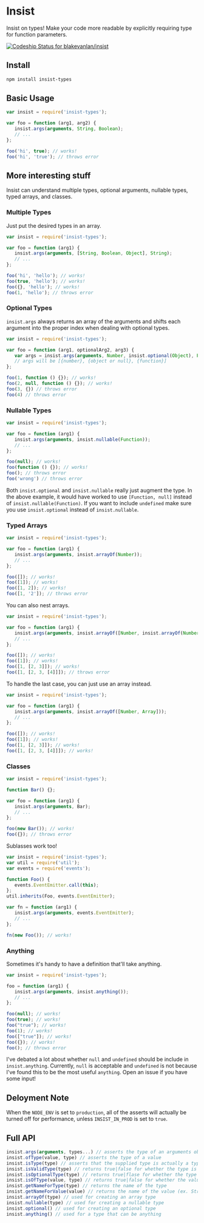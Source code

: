 # Insist
Insist on types! Make your code more readable by explicitly requiring type for function parameters.

[ ![Codeship Status for blakevanlan/insist](https://codeship.com/projects/4aa39aa0-e875-0132-01bd-0e94167ad564/status?branch=master)](https://codeship.com/projects/82814)

## Install
```bash
npm install insist-types
```

## Basic Usage
```javascript
var insist = require('insist-types');

var foo = function (arg1, arg2) {
   insist.args(arguments, String, Boolean);
   // ...
};

foo('hi', true); // works!
foo('hi', 'true'); // throws error
```

## More interesting stuff
Insist can understand multiple types, optional arguments, nullable types, typed arrays, and classes.

### Multiple Types
Just put the desired types in an array.
```javascript
var insist = require('insist-types');

var foo = function (arg1) {
   insist.args(arguments, [String, Boolean, Object], String);
   // ...
};

foo('hi', 'hello'); // works!
foo(true, 'hello'); // works!
foo({}, 'hello'); // works!
foo(1, 'hello'); // throws error
```

### Optional Types
`insist.args` always returns an array of the arguments and shifts each argument into the proper
index when dealing with optional types.
```javascript
var insist = require('insist-types');

var foo = function (arg1, optionalArg2, arg3) {
   var args = insist.args(arguments, Number, insist.optional(Object), Function);
   // args will be [{number}, {object or null}, {function}]
};

foo(1, function () {}); // works!
foo(2, null, function () {}); // works!
foo(3, {}) // throws error
foo(4) // throws error
```

### Nullable Types
```javascript
var insist = require('insist-types');

var foo = function (arg1) {
   insist.args(arguments, insist.nullable(Function));
   // ...
};

foo(null); // works!
foo(function () {}); // works!
foo(); // throws error
foo('wrong') // throws error
```
Both `insist.optional` and `insist.nullable` really just augment the type. In the above example, it would have worked to use `[Function, null]` instead of `insist.nullable(Function)`. If you want to include `undefined` make sure you use `insist.optional` instead of `insist.nullable`.

### Typed Arrays
```javascript
var insist = require('insist-types');

var foo = function (arg1) {
   insist.args(arguments, insist.arrayOf(Number));
   // ...
};

foo([]); // works!
foo([1]); // works!
foo([1, 2]); // works!
foo([1, '2']); // throws error
```
You can also nest arrays.
```javascript
var insist = require('insist-types');

var foo = function (arg1) {
   insist.args(arguments, insist.arrayOf([Number, insist.arrayOf(Number)));
   // ...
};

foo([]); // works!
foo([1]); // works!
foo([1, [2, 3]]); // works!
foo([1, [2, 3, [4]]]); // throws error
```
To handle the last case, you can just use an array instead.
```javascript
var insist = require('insist-types');

var foo = function (arg1) {
   insist.args(arguments, insist.arrayOf([Number, Array]));
   // ...
};

foo([]); // works!
foo([1]); // works!
foo([1, [2, 3]]); // works!
foo([1, [2, 3, [4]]]); // works!
```

### Classes
```javascript
var insist = require('insist-types');

function Bar() {};

var foo = function (arg1) {
   insist.args(arguments, Bar);
   // ...
};

foo(new Bar()); // works!
foo({}); // throws error
```
Sublasses work too!
```javascript
var insist = require('insist-types');
var util = require('util');
var events = require('events');

function Foo() {
   events.EventEmitter.call(this);
};
util.inherits(Foo, events.EventEmitter);

var fn = function (arg1) {
   insist.args(arguments, events.EventEmitter);
   // ...
};

fn(new Foo()); // works!
```


### Anything
Sometimes it's handy to have a definition that'll take anything.
```javascript
var insist = require('insist-types');

foo = function (arg1) {
   insist.args(arguments, insist.anything());
   // ...
};

foo(null); // works!
foo(true); // works!
foo("true"); // works!
foo(1); // works!
foo(["true"]); // works!
foo({}); // works!
foo(); // throws error
```
I've debated a lot about whether `null` and `undefined` should be include in `insist.anything`. Currently, `null` is acceptable and `undefined` is not because I've found this to be the most useful `anything`. Open an issue if you have some input!

## Deloyment Note
When the `NODE_ENV` is set to `production`, all of the asserts will actually be turned off for performance, unless `INSIST_IN_PROD` is set to `true`.

## Full API
```javascript
insist.args(arguments, types...) // asserts the type of an arguments object and returns the shifted arguments
insist.ofType(value, type) // asserts the type of a value
insist.isType(type) // asserts that the supplied type is actually a type
insist.isValidType(type) // returns true|false for whether the type is actually a type
insist.isOptionalType(type) // returns true|flase for whether the type is an optional type
insist.isOfType(value, type) // returns true|false for whether the value is of the type
insist.getNameForType(type) // returns the name of the type
insist.getNameForValue(value) // returns the name of the value (ex. String, Anonymous function)
insist.arrayOf(type) // used for creating an array type
insist.nullable(type) // used for creating a nullable type
insist.optional() // used for creating an optional type
insist.anything() // used for a type that can be anything
```

